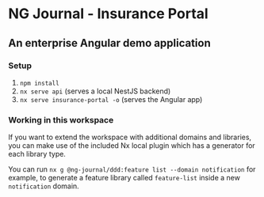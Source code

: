 # NG Journal - Insurance Portal
## An enterprise Angular demo application

### Setup

1. `npm install`
1. `nx serve api` (serves a local NestJS backend)
1. `nx serve insurance-portal -o` (serves the Angular app)


### Working in this workspace

If you want to extend the workspace with additional domains and libraries, you can make use of the included Nx local plugin which has a generator for each library type. 

You can run `nx g @ng-journal/ddd:feature list --domain notification` for example, to generate a feature library called `feature-list` inside a new `notification` domain.
